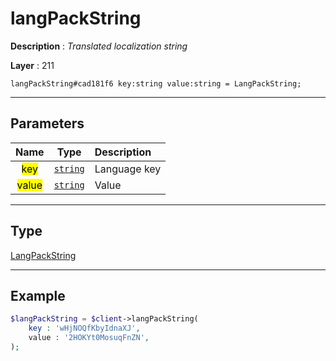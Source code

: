 # langPackString

**Description** : *Translated localization string*

**Layer** : 211

```tl
langPackString#cad181f6 key:string value:string = LangPackString;
```

---

## Parameters

| Name | Type | Description |
| :---: | :---: | :--- |
| <mark>key</mark> | [`string`](type/string) | Language key |
| <mark>value</mark> | [`string`](type/string) | Value |

---

## Type

[LangPackString](type/LangPackString)

---

## Example

```php
$langPackString = $client->langPackString(
	key : 'wHjNOQfKbyIdnaXJ',
	value : '2HOKYt0MosuqFnZN',
);
```
